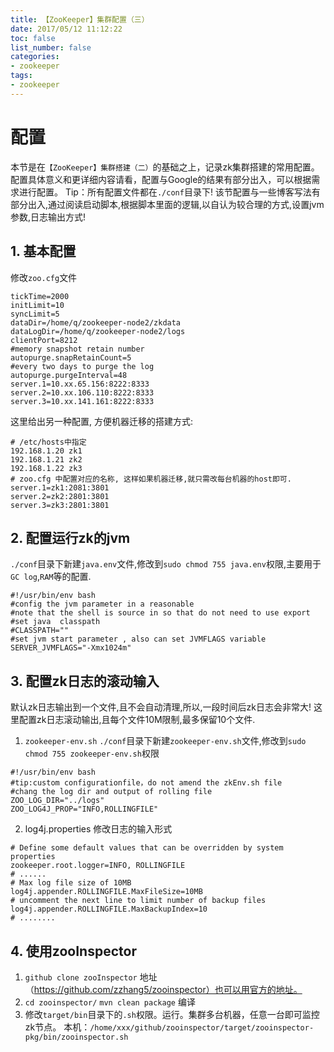 ```yaml
---
title: 【ZooKeeper】集群配置（三）
date: 2017/05/12 11:12:22
toc: false
list_number: false
categories:
- zookeeper
tags:
- zookeeper
---
```


# 配置 
本节是在`【ZooKeeper】集群搭建（二）`的基础之上，记录zk集群搭建的常用配置。配置具体意义和更详细内容请看，配置与Google的结果有部分出入，可以根据需求进行配置。 
Tip：所有配置文件都在`./conf`目录下! 该节配置与一些博客写法有部分出入,通过阅读启动脚本,根据脚本里面的逻辑,以自认为较合理的方式,设置jvm参数,日志输出方式!

## 1. 基本配置
修改`zoo.cfg`文件
```
tickTime=2000
initLimit=10
syncLimit=5
dataDir=/home/q/zookeeper-node2/zkdata
dataLogDir=/home/q/zookeeper-node2/logs
clientPort=8212
#memory	snapshot retain	number
autopurge.snapRetainCount=5
#every two days to purge the log
autopurge.purgeInterval=48
server.1=10.xx.65.156:8222:8333
server.2=10.xx.106.110:8222:8333
server.3=10.xx.141.161:8222:8333
```
这里给出另一种配置, 方便机器迁移的搭建方式:
```
# /etc/hosts中指定
192.168.1.20 zk1
192.168.1.21 zk2
192.168.1.22 zk3
# zoo.cfg 中配置对应的名称, 这样如果机器迁移,就只需改每台机器的host即可.
server.1=zk1:2081:3801
server.2=zk2:2801:3801
server.3=zk3:2801:3801
```

## 2. 配置运行zk的jvm
`./conf`目录下新建`java.env`文件,修改到`sudo chmod 755 java.env`权限,主要用于`GC log`,`RAM`等的配置.
```
#!/usr/bin/env bash
#config the jvm parameter in a reasonable
#note that the shell is source in so that do not need to use export 
#set java  classpath 
#CLASSPATH="" 
#set jvm start parameter , also can set JVMFLAGS variable
SERVER_JVMFLAGS="-Xmx1024m"
```



## 3. 配置zk日志的滚动输入
默认zk日志输出到一个文件,且不会自动清理,所以,一段时间后zk日志会非常大!
这里配置zk日志滚动输出,且每个文件10M限制,最多保留10个文件.

1. `zookeeper-env.sh`
`./conf`目录下新建`zookeeper-env.sh`文件,修改到`sudo chmod 755 zookeeper-env.sh`权限
```
#!/usr/bin/env bash
#tip:custom configurationfile，do not amend the zkEnv.sh file
#chang the log dir and output of rolling file
ZOO_LOG_DIR="../logs"
ZOO_LOG4J_PROP="INFO,ROLLINGFILE"
```

2. log4j.properties 修改日志的输入形式
```
# Define some default values that can be overridden by system properties
zookeeper.root.logger=INFO, ROLLINGFILE
# ......
# Max log file size of 10MB
log4j.appender.ROLLINGFILE.MaxFileSize=10MB
# uncomment the next line to limit number of backup files
log4j.appender.ROLLINGFILE.MaxBackupIndex=10
# ........
```

## 4. 使用zooInspector

1. `github clone zooInspector` 地址（https://github.com/zzhang5/zooinspector）也可以用官方的地址。
2. `cd zooinspector/`  `mvn clean package` 编译
3. 修改`target/bin`目录下的`.sh`权限。运行。集群多台机器，任意一台即可监控zk节点。
本机：`/home/xxx/github/zooinspector/target/zooinspector-pkg/bin/zooinspector.sh`
